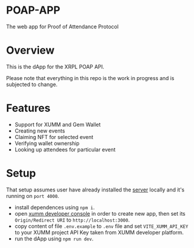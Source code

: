 # POAP-APP

The web app for Proof of Attendance Protocol

# Overview

This is the dApp for the XRPL POAP API.

Please note that everything in this repo is the work in progress and is subjected to change.

# Features

- Support for XUMM and Gem Wallet
- Creating new events
- Claiming NFT for selected event
- Verifying wallet ownership
- Looking up attendees for particular event

# Setup

That setup assumes user have already installed the [server](https://github.com/JustAnotherDevv/AttendifyXRPL) locally and it's running on `port 4000`.

- install dependences using `npm i`.
- open [xumm developer console](https://apps.xumm.dev) in order to create new app, then set its `Origin/Redirect URI` to `http://localhost:3000`.
- copy content of file `.env.example` to `.env` file and set `VITE_XUMM_API_KEY` to your XUMM project API Key taken from XUMM developer platform.
- run the dApp using `npm run dev`.
